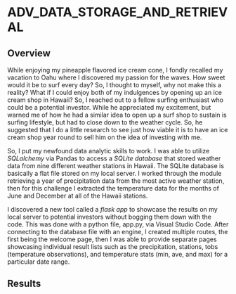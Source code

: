 # ADV_DATA_STORAGE_AND_RETRIEVAL

## Overview
While enjoying my pineapple flavored ice cream cone, I fondly recalled my vacation to Oahu where I discovered my passion for the waves. How sweet would it be to surf every day? So, I thought to myself, why not make this a reality? What if I could enjoy both of my indulgences by opening up an ice cream shop in Hawaii? So, I reached out to a fellow surfing enthusiast who could be a potential investor. While he appreciated my excitement, but warned me of how he had a similar idea to open up a surf shop to sustain is surfing lifestyle, but had to close down to the weather cycle. So, he suggested that I do a little research to see just how viable it is to have an ice cream shop year round to sell him on the idea of investing with me. 

So, I put my newfound data analytic skills to work. I was able to utilize *SQLalchemy* via Pandas to access a *SQLite database* that stored weather data from nine different weather stations in Hawaii. The SQLite database is basically a flat file stored on my local server. I worked through the module retrieving a year of precipitation data from the most active weather station, then for this challenge I extracted the temperature data for the months of June and December at all of the Hawaii stations.

I discovered a new tool called a *flask app* to showcase the results on my local server to potential investors without bogging them down with the code. This was done with a python file, app.py, via Visual Studio Code. After connecting to the database file with an engine, I created multiple routes, the first being the welcome page, then I was able to provide separate pages showcasing individual result lists such as the precipitation, stations, tobs (temperature observations), and temperature stats (min, ave, and max) for a particular date range.

## Results

